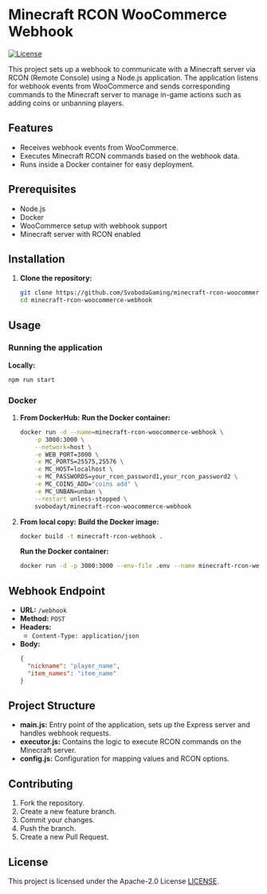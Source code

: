 # Minecraft RCON WooCommerce Webhook
[![License](https://img.shields.io/badge/License-Apache_2.0-blue.svg)](https://opensource.org/licenses/Apache-2.0)


This project sets up a webhook to communicate with a Minecraft server via RCON (Remote Console) using a Node.js application. The application listens for webhook events from WooCommerce and sends corresponding commands to the Minecraft server to manage in-game actions such as adding coins or unbanning players.

## Features

- Receives webhook events from WooCommerce.
- Executes Minecraft RCON commands based on the webhook data.
- Runs inside a Docker container for easy deployment.

## Prerequisites

- Node.js
- Docker
- WooCommerce setup with webhook support
- Minecraft server with RCON enabled

## Installation

1. **Clone the repository:**
   ```sh
   git clone https://github.com/SvobodaGaming/minecraft-rcon-woocommerce-webhook.git
   cd minecraft-rcon-woocommerce-webhook
   ```

## Usage

### Running the application

**Locally:**
```sh
npm run start
```

### Docker

1. **From DockerHub:**
    **Run the Docker container:**
    ```sh
   docker run -d --name=minecraft-rcon-woocommerce-webhook \
        -p 3000:3000 \
        --network=host \
        -e WEB_PORT=3000 \
        -e MC_PORTS=25575,25576 \
        -e MC_HOST=localhost \
        -e MC_PASSWORDS=your_rcon_password1,your_rcon_password2 \
        -e MC_COINS_ADD="coins add" \
        -e MC_UNBAN=unban \
        --restart unless-stopped \
        svobodayt/minecraft-rcon-woocommerce-webhook
   ```

2. **From local copy:**
   **Build the Docker image:**
   ```sh
   docker build -t minecraft-rcon-webhook .
   ```
   **Run the Docker container:**
    ```sh
   docker run -d -p 3000:3000 --env-file .env --name minecraft-rcon-webhook minecraft-rcon-webhook
   ```

## Webhook Endpoint

- **URL:** `/webhook`
- **Method:** `POST`
- **Headers:** 
  - `Content-Type: application/json`
- **Body:**
  ```json
  {
    "nickname": "player_name",
    "item_names": "item_name"
  }
  ```

## Project Structure

- **main.js:** Entry point of the application, sets up the Express server and handles webhook requests.
- **executor.js:** Contains the logic to execute RCON commands on the Minecraft server.
- **config.js:** Configuration for mapping values and RCON options.

## Contributing

1. Fork the repository.
2. Create a new feature branch.
3. Commit your changes.
4. Push the branch.
5. Create a new Pull Request.

## License

This project is licensed under the Apache-2.0 License [LICENSE](LICENSE).